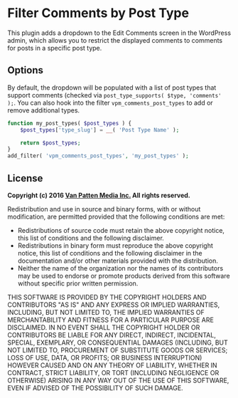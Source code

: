# Filter Comments by Post Type

This plugin adds a dropdown to the Edit Comments screen in the WordPress admin, which allows you to restrict the displayed comments to comments for posts in a specific post type.

## Options

By default, the dropdown will be populated with a list of post types that support comments (checked via `post_type_supports( $type, 'comments' );`. You can also hook into the filter `vpm_comments_post_types` to add or remove additional types.

```php
function my_post_types( $post_types ) {
	$post_types['type_slug'] = __( 'Post Type Name' );

	return $post_types;
}
add_filter( 'vpm_comments_post_types', 'my_post_types' );
```

## License

**Copyright (c) 2016 [Van Patten Media Inc.](https://www.vanpattenmedia.com/) All rights reserved.**

Redistribution and use in source and binary forms, with or without modification, are permitted provided that the following conditions are met:

*   Redistributions of source code must retain the above copyright notice, this list of conditions and the following disclaimer.
*   Redistributions in binary form must reproduce the above copyright notice, this list of conditions and the following disclaimer in the documentation and/or other materials provided with the distribution.
*   Neither the name of the organization nor the names of its contributors may be used to endorse or promote products derived from this software without specific prior written permission.

THIS SOFTWARE IS PROVIDED BY THE COPYRIGHT HOLDERS AND CONTRIBUTORS "AS IS" AND ANY EXPRESS OR IMPLIED WARRANTIES, INCLUDING, BUT NOT LIMITED TO, THE IMPLIED WARRANTIES OF MERCHANTABILITY AND FITNESS FOR A PARTICULAR PURPOSE ARE DISCLAIMED. IN NO EVENT SHALL THE COPYRIGHT HOLDER OR CONTRIBUTORS BE LIABLE FOR ANY DIRECT, INDIRECT, INCIDENTAL, SPECIAL, EXEMPLARY, OR CONSEQUENTIAL DAMAGES (INCLUDING, BUT NOT LIMITED TO, PROCUREMENT OF SUBSTITUTE GOODS OR SERVICES; LOSS OF USE, DATA, OR PROFITS; OR BUSINESS INTERRUPTION) HOWEVER CAUSED AND ON ANY THEORY OF LIABILITY, WHETHER IN CONTRACT, STRICT LIABILITY, OR TORT (INCLUDING NEGLIGENCE OR OTHERWISE) ARISING IN ANY WAY OUT OF THE USE OF THIS SOFTWARE, EVEN IF ADVISED OF THE POSSIBILITY OF SUCH DAMAGE.

